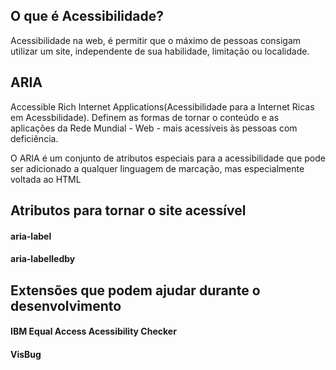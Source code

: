 ## O que é Acessibilidade? 

Acessibilidade na web, é permitir que o máximo de pessoas consigam utilizar um site, independente de sua habilidade, limitação ou localidade.

## ARIA

Accessible Rich Internet Applications(Acessibilidade para a Internet Ricas em Acessbilidade). Definem as formas de tornar o conteúdo e as aplicações da Rede Mundial - Web - mais acessíveis às pessoas com deficiência.

O ARIA é um conjunto de atributos especiais para a acessibilidade que pode ser adicionado a qualquer linguagem de marcação, mas especialmente voltada ao HTML

## Atributos para tornar o site acessível

#### aria-label

#### aria-labelledby

## Extensões que podem ajudar durante o desenvolvimento

#### IBM Equal Access Acessibility Checker

#### VisBug
